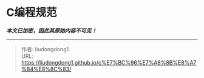 # C编程规范

***本文已加密，因此其原始内容不可见！***

---

> 作者: liudongdong1  
> URL: https://liudongdong1.github.io/c%E7%BC%96%E7%A8%8B%E8%A7%84%E8%8C%83/  

